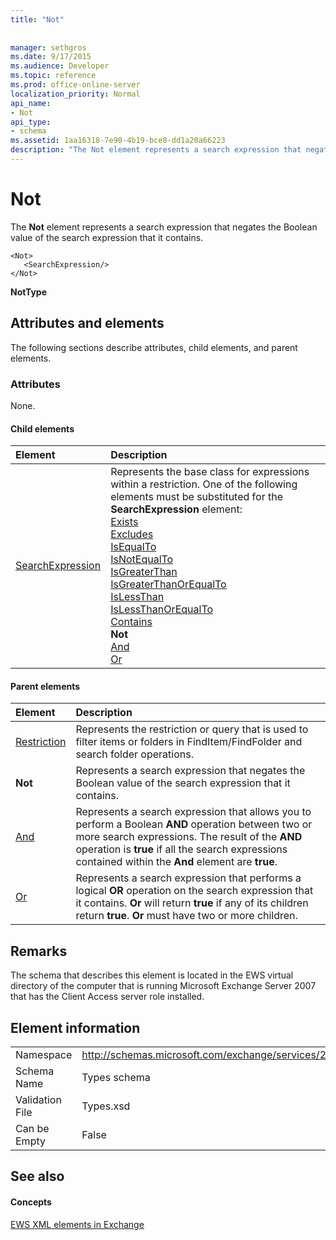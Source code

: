 ```yaml
---
title: "Not"
 
 
manager: sethgros
ms.date: 9/17/2015
ms.audience: Developer
ms.topic: reference
ms.prod: office-online-server
localization_priority: Normal
api_name:
- Not
api_type:
- schema
ms.assetid: 1aa16318-7e90-4b19-bce8-dd1a20a66223
description: "The Not element represents a search expression that negates the Boolean value of the search expression that it contains."
---
```


# Not

The **Not** element represents a search expression that negates the Boolean value of the search expression that it contains. 
  
```
<Not>
   <SearchExpression/>
</Not>
```

 **NotType**
## Attributes and elements

The following sections describe attributes, child elements, and parent elements.
  
### Attributes

None.
  
#### Child elements

|**Element**|**Description**|
|:-----|:-----|
|[SearchExpression](searchexpression.md) <br/> | Represents the base class for expressions within a restriction. One of the following elements must be substituted for the **SearchExpression** element:  <br/> [Exists](exists.md) <br/> [Excludes](excludes.md) <br/> [IsEqualTo](isequalto.md) <br/> [IsNotEqualTo](isnotequalto.md) <br/> [IsGreaterThan](isgreaterthan.md) <br/> [IsGreaterThanOrEqualTo](isgreaterthanorequalto.md) <br/> [IsLessThan](islessthan.md) <br/> [IsLessThanOrEqualTo](islessthanorequalto.md) <br/> [Contains](contains.md) <br/> **Not** <br/> [And](and.md) <br/> [Or](or.md) <br/> |
   
#### Parent elements

|**Element**|**Description**|
|:-----|:-----|
|[Restriction](restriction.md) <br/> |Represents the restriction or query that is used to filter items or folders in FindItem/FindFolder and search folder operations.  <br/> |
|**Not** <br/> |Represents a search expression that negates the Boolean value of the search expression that it contains.  <br/> |
|[And](and.md) <br/> |Represents a search expression that allows you to perform a Boolean **AND** operation between two or more search expressions. The result of the **AND** operation is **true** if all the search expressions contained within the **And** element are **true**.  <br/> |
|[Or](or.md) <br/> |Represents a search expression that performs a logical **OR** operation on the search expression that it contains. **Or** will return **true** if any of its children return **true**. **Or** must have two or more children.  <br/> |
   
## Remarks

The schema that describes this element is located in the EWS virtual directory of the computer that is running Microsoft Exchange Server 2007 that has the Client Access server role installed.
  
## Element information

|||
|:-----|:-----|
|Namespace  <br/> |http://schemas.microsoft.com/exchange/services/2006/types  <br/> |
|Schema Name  <br/> |Types schema  <br/> |
|Validation File  <br/> |Types.xsd  <br/> |
|Can be Empty  <br/> |False  <br/> |
   
## See also

#### Concepts

[EWS XML elements in Exchange](ews-xml-elements-in-exchange.md)

